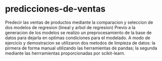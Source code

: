 # predicciones-de-ventas
Predecir las ventas de productos mediante la comparacion y seleccion de dos modelos de regresion (lineal y arbol de regresion)
Previo a la generacion de los modelos se realizo un preprocesamiento de la base de datos para dejarla en optimas condiciones para el modelado.
A modo de ejercicio y demostracion se utilizaron dos metodos de limpieza de datos: la pirmera de forma manual utilizando las herramientas de pandas; la segunda mediante las herrramientas proporcionadas por scikit-learn.
